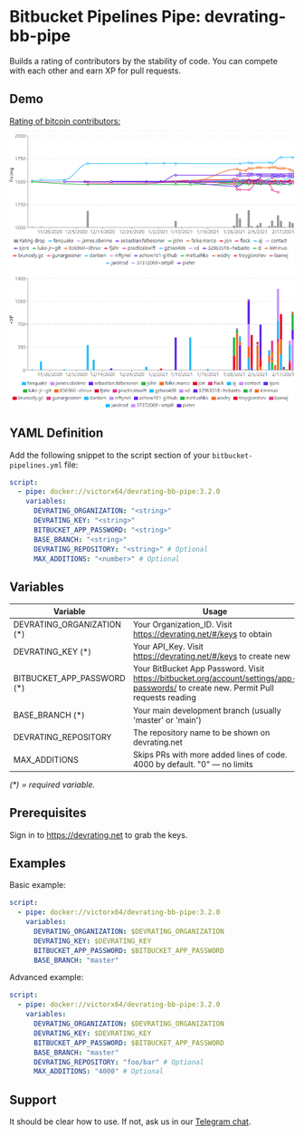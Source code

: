 # Bitbucket Pipelines Pipe:  devrating-bb-pipe

Builds a rating of contributors by the stability of code. 
You can compete with each other and earn XP for pull requests.

## Demo

[Rating of bitcoin contributors:](https://devrating.net/#/repositories/sgUj3bYc7wXTAXjF5DN0ON7lTTT2/bitcoin%2Fbitcoin)

![](screenshot.png)

## YAML Definition

Add the following snippet to the script section of your `bitbucket-pipelines.yml` file:

```yaml
script:
  - pipe: docker://victorx64/devrating-bb-pipe:3.2.0
    variables:
      DEVRATING_ORGANIZATION: "<string>"
      DEVRATING_KEY: "<string>"
      BITBUCKET_APP_PASSWORD: "<string>"
      BASE_BRANCH: "<string>"
      DEVRATING_REPOSITORY: "<string>" # Optional
      MAX_ADDITIONS: "<number>" # Optional
```

## Variables

| Variable                   | Usage                                                                                                                                |
| -------------------------- | ------------------------------------------------------------------------------------------------------------------------------------ |
| DEVRATING_ORGANIZATION (*) | Your Organization_ID. Visit https://devrating.net/#/keys to obtain                                                                   |
| DEVRATING_KEY (*)          | Your API_Key. Visit https://devrating.net/#/keys to create new                                                                       |
| BITBUCKET_APP_PASSWORD (*) | Your BitBucket App Password. Visit https://bitbucket.org/account/settings/app-passwords/ to create new. Permit Pull requests reading |
| BASE_BRANCH (*)            | Your main development branch (usually 'master' or 'main')                                                                            |
| DEVRATING_REPOSITORY       | The repository name to be shown on devrating.net                                                                                     |
| MAX_ADDITIONS              | Skips PRs with more added lines of code. 4000 by default. "0" — no limits                                                            |

_(*) = required variable._

## Prerequisites

Sign in to https://devrating.net to grab the keys.

## Examples

Basic example:

```yaml
script:
  - pipe: docker://victorx64/devrating-bb-pipe:3.2.0
    variables:
      DEVRATING_ORGANIZATION: $DEVRATING_ORGANIZATION
      DEVRATING_KEY: $DEVRATING_KEY
      BITBUCKET_APP_PASSWORD: $BITBUCKET_APP_PASSWORD
      BASE_BRANCH: "master"
```

Advanced example:

```yaml
script:
  - pipe: docker://victorx64/devrating-bb-pipe:3.2.0
    variables:
      DEVRATING_ORGANIZATION: $DEVRATING_ORGANIZATION
      DEVRATING_KEY: $DEVRATING_KEY
      BITBUCKET_APP_PASSWORD: $BITBUCKET_APP_PASSWORD
      BASE_BRANCH: "master"
      DEVRATING_REPOSITORY: "foo/bar" # Optional
      MAX_ADDITIONS: "4000" # Optional
```

## Support

It should be clear how to use. If not, ask us in
our [Telegram chat](https://t.me/devratingchat).